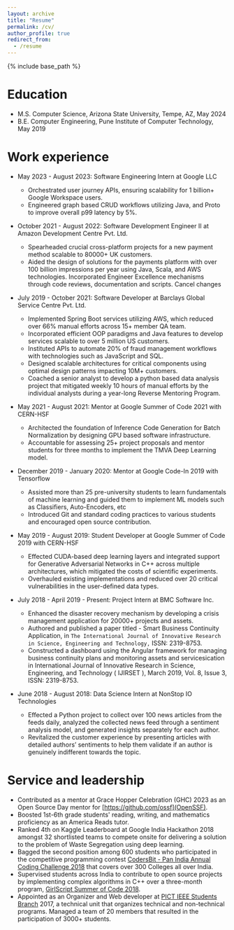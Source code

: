 ```yaml
---
layout: archive
title: "Resume"
permalink: /cv/
author_profile: true
redirect_from:
  - /resume
---
```


{% include base_path %}

Education
======
* M.S. Computer Science, Arizona State University, Tempe, AZ, May 2024
* B.E. Computer Engineering, Pune Institute of Computer Technology, May 2019

Work experience
======
* May 2023 - August 2023: Software Engineering Intern at Google LLC
  * Orchestrated user journey APIs, ensuring scalability for 1 billion+ Google Workspace users.
  * Engineered graph based CRUD workflows utilizing Java, and Proto to improve overall p99 latency by 5%.
* October 2021 - August 2022: Software Development Engineer II at Amazon Development Centre Pvt. Ltd.
  * Spearheaded crucial cross-platform projects for a new payment method scalable to 80000+ UK customers.
  * Aided the design of solutions for the payments platform with over 100 billion impressions per year using Java, Scala, and AWS technologies. Incorporated Engineer Excellence mechanisms through code reviews, documentation and scripts.
Cancel changes
* July 2019 - October 2021: Software Developer at Barclays Global Service Centre Pvt. Ltd.
  * Implemented Spring Boot services utilizing AWS, which reduced over 66\% manual efforts across 15+ member QA team. 
  * Incorporated efficient OOP paradigms and Java features to develop services scalable to over 5 million US customers. 
  * Instituted APIs to automate 20\% of fraud management workflows with technologies such as JavaScript and SQL. 
  * Designed scalable architectures for critical components using optimal design patterns impacting 10M+ customers.
  * Coached a senior analyst to develop a python based data analysis project that mitigated weekly 10 hours of manual efforts by the individual analysts during a year-long Reverse Mentoring Program.

* May 2021 - August 2021: Mentor at Google Summer of Code 2021 with CERN-HSF
  * Architected the foundation of Inference Code Generation for Batch Normalization by designing GPU based software infrastructure.
  * Accountable for assessing 25+ project proposals and mentor students for three months to implement the TMVA Deep Learning model.

* December 2019 - January 2020: Mentor at Google Code-In 2019 with Tensorflow
  * Assisted more than 25 pre-university students to learn fundamentals of machine learning and guided them to implement ML models such as Classifiers, Auto-Encoders, etc
  * Introduced Git and standard coding practices to various students and encouraged open source contribution.

* May 2019 - August 2019: Student Developer at Google Summer of Code 2019 with CERN-HSF
  * Effected CUDA-based deep learning layers and integrated support for Generative Adversarial Networks in C++ across multiple architectures, which mitigated the costs of scientific experiments.
  * Overhauled existing implementations and reduced over 20 critical vulnerabilities in the user-defined data types.

* July 2018 - April 2019 - Present: Project Intern at BMC Software Inc.
  * Enhanced the disaster recovery mechanism by developing a crisis management application for 20000+ projects and assets. 
  * Authored and published a paper titled - Smart Business Continuity Application, in `The International Journal of Innovative Research in Science, Engineering and Technology,` ISSN: 2319-8753.
  * Constructed a dashboard using the Angular framework for managing business continuity plans and monitoring assets and servicesication in International Journal of Innovative Research in Science, Engineering, and Technology ( IJIRSET ), March 2019, Vol. 8, Issue 3, ISSN: 2319-8753.

* June 2018 - August 2018: Data Science Intern at NonStop IO Technologies
  * Effected a Python project to collect over 100 news articles from the feeds daily, analyzed the collected news feed through a sentiment analysis model, and generated insights separately for each author.
  * Revitalized the customer experience by presenting articles with detailed authors’ sentiments to help them validate if an author is genuinely indifferent towards the topic.

<!--
Publications
======

<!-- Publications
  <ul>{% for post in site.publications %}
    {% include archive-single-cv.html %}
  {% endfor %}</ul>
  
<!-- Talks
======
  <ul>{% for post in site.talks %}
    {% include archive-single-talk-cv.html %}
  {% endfor %}</ul> -->
  
<!-- Teaching
======
  <ul>{% for post in site.teaching %}
    {% include archive-single-cv.html %}
  {% endfor %}</ul> -->
  
Service and leadership
======
* Contributed as a mentor at Grace Hopper Celebration (GHC) 2023 as an Open Source Day mentor for [https://github.com/ossf](OpenSSF).
* Boosted 1st-6th grade students' reading, writing, and mathematics proficiency as an America Reads tutor.
* Ranked 4th on Kaggle Leaderboard at Google India Hackathon 2018 amongst 32 shortlisted teams to compete onsite for delivering a solution to the problem of Waste Segregation using deep learning.
* Bagged the second position among 600 students who participated in the competitive programming contest [CodersBit - Pan India Annual Coding Challenge 2018](https://www.interviewbit.com/pages/company-coders-bit/) that covers over 300 Colleges all over India. 
* Supervised students across India to contribute to open source projects by implementing complex algorithms in C++ over a three-month program, [GirlScript Summer of Code 2018](https://gssoc.girlscript.tech/). 
* Appointed as an Organizer and Web developer at [PICT IEEE Students Branch](https://www.pictieee.in/) 2017, a technical unit that organizes technical and non-technical programs. Managed a team of 20 members that resulted in the participation of 3000+ students.
